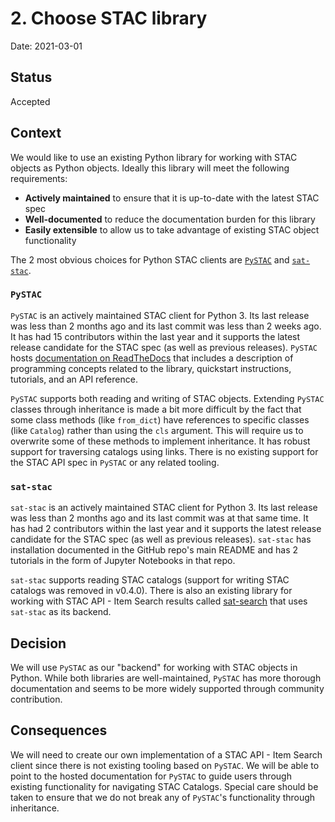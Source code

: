 # 2. Choose STAC library

Date: 2021-03-01

## Status

Accepted

## Context

We would like to use an existing Python library for working with STAC objects as Python objects. Ideally this library 
will meet the following requirements:

* **Actively maintained** to ensure that it is up-to-date with the latest STAC spec
* **Well-documented** to reduce the documentation burden for this library
* **Easily extensible** to allow us to take advantage of existing STAC object functionality

The 2 most obvious choices for Python STAC clients are 
[`PySTAC`](https://github.com/stac-utils/pystac) and [`sat-stac`](https://github.com/sat-utils/sat-stac). 

### `PySTAC`

`PySTAC` is an actively maintained STAC client for Python 3. Its last release was less than 2 months ago and its last 
commit was less than 2 weeks ago. It has had 15 contributors within the last year and it supports the latest release 
candidate for the STAC spec (as well as previous releases). `PySTAC` hosts 
[documentation on ReadTheDocs](https://pystac.readthedocs.io/en/latest/) that includes a description of programming 
concepts related to the library, quickstart instructions, tutorials, and an API reference.

`PySTAC` supports both reading and writing of STAC objects. Extending `PySTAC` classes through inheritance is made a 
bit more difficult by the fact that some class methods (like ``from_dict``) have references to specific classes 
(like ``Catalog``) rather than using the ``cls`` argument. This will require us to overwrite some of these methods to 
implement inheritance. It has robust support for traversing catalogs using links. There is no existing support for the 
STAC API spec in `PySTAC` or any related tooling.

### `sat-stac`

`sat-stac` is an actively maintained STAC client for Python 3. Its last release was less than 2 months ago and its 
last commit was at that same time. It has had 2 contributors within the last year and it supports the latest release 
candidate for the STAC spec (as well as previous releases). `sat-stac` has installation documented in the GitHub repo's 
main README and has 2 tutorials in the form of Jupyter Notebooks in that repo. 

`sat-stac` supports reading STAC catalogs (support for writing STAC catalogs was removed in v0.4.0). There is also an 
existing library for working with STAC API - Item Search results called 
[sat-search](https://github.com/sat-utils/sat-search) that uses `sat-stac` as its backend. 

## Decision

We will use `PySTAC` as our "backend" for working with STAC objects in Python. While both libraries are well-maintained, 
`PySTAC` has more thorough documentation and seems to be more widely supported through community contribution. 

## Consequences

We will need to create our own implementation of a STAC API - Item Search client since there is not existing tooling 
based on `PySTAC`. We will be able to point to the hosted documentation for `PySTAC` to guide users through existing 
functionality for navigating STAC Catalogs. Special care should be taken to ensure that we do not break any of 
`PySTAC`'s functionality through inheritance.
